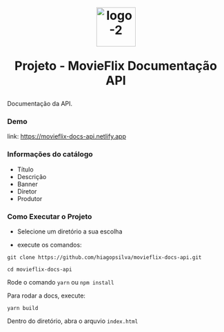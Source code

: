 
<h1 align="center">
<img style="text-align: center" width="91" alt="logo-2" src="https://user-images.githubusercontent.com/47197695/182469585-b81ea92f-5399-49b0-86ff-fa6672353925.png">

Projeto - MovieFlix Documentação API
</h1>

Documentação da API.

### Demo
link: https://movieflix-docs-api.netlify.app

### Informações do catálogo
- Título
- Descrição
- Banner
- Diretor
- Produtor


### Como Executar o Projeto

- Selecione um diretório a sua escolha

- execute os comandos: 
```
git clone https://github.com/hiagopsilva/movieflix-docs-api.git
```

```
cd movieflix-docs-api
```

Rode o comando `yarn` ou `npm install`

Para rodar a docs, execute:
```
yarn build
```

Dentro do diretório, abra o arquvio `index.html`


